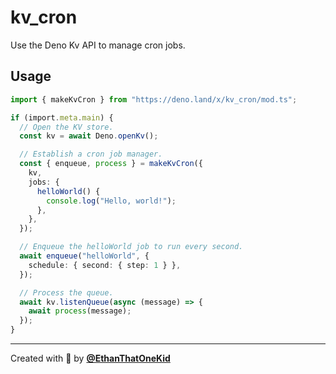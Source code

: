 # kv_cron

Use the Deno Kv API to manage cron jobs.

## Usage

```ts
import { makeKvCron } from "https://deno.land/x/kv_cron/mod.ts";

if (import.meta.main) {
  // Open the KV store.
  const kv = await Deno.openKv();

  // Establish a cron job manager.
  const { enqueue, process } = makeKvCron({
    kv,
    jobs: {
      helloWorld() {
        console.log("Hello, world!");
      },
    },
  });

  // Enqueue the helloWorld job to run every second.
  await enqueue("helloWorld", {
    schedule: { second: { step: 1 } },
  });

  // Process the queue.
  await kv.listenQueue(async (message) => {
    await process(message);
  });
}
```

---

Created with 🦕 by [**@EthanThatOneKid**](https://etok.codes/)
